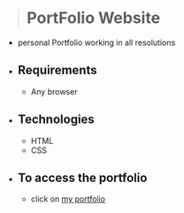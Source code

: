 > # PortFolio Website 
 * personal Portfolio working in all resolutions
  
* ## Requirements
  * Any browser 
  
* ## Technologies
  * HTML
  * CSS
  
* ## To access the portfolio
  *  click on [my portfolio](https://portfolio-abhishek.herokuapp.com/home.html)